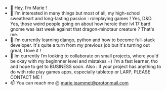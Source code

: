- 👋 Hey, I’m Marie !
- 👀 I’m interested in many things but most of all, my high-school sweatheart and long-lasting passion : roleplaying games ! Yes, D&D. Yes, those weird people going on about how heroic their lvl 17 bard gnome was last week against that dragon-minotaur creature ? That's me.
- 🌱 I’m currently learning django, python and how to become full-stack developer. It's quite a turn from my previous job but it's turning out great, I love it !
- 💞️ Im currently I’m looking to collaborate on small projects, where you'd be okay with my beginnner level and mistakes =) I'm a fast learner, tho and hope to get to BUSINESS soon. Also : if your project has anything to do with role play games apps, especially tabletop or LARP, PLEASE CONTACT ME !
- 📫 You can reach me @ marie.jeammet@protonmail.com 

<!---
mjeammet/mjeammet is a ✨ special ✨ repository because its `README.md` (this file) appears on your GitHub profile.
You can click the Preview link to take a look at your changes.
--->
